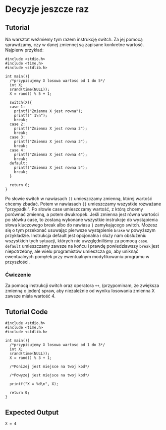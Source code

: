 Decyzje jeszcze raz
==================

Tutorial
--------
Na warsztat weźmiemy tym razem instrukcję switch. Za jej pomocą sprawdzamy, czy w danej zmiennej są zapisane konkretne wartość. Najpierw przykład:
	
	#include <stdio.h>
	#include <time.h>
	#include <stdlib.h>
	
	int main(){
	  /*przypisujemy X losowa wartosc od 1 do 5*/
	  int X;
	  srand(time(NULL));
	  X = rand() % 5 + 1;
	
	  switch(X){
	  case 1:
	    printf("Zmienna X jest rowna");
	    printf(" 1\n");
	    break;
	  case 2:
	    printf("Zmienna X jest rowna 2");
	    break;
	  case 3:
	    printf("Zmienna X jest rowna 3");
	    break;
	  case 4:
	    printf("Zmienna X jest rowna 4");
	    break;
	  default:
	    printf("Zmienna X jest rowna 5");
	    break;
	  }
	  
	  return 0;
	}
	
Po słowie switch w nawiasach `()` umieszczamy zmienną, której wartość chcemy zbadać. Potem w nawiasach `{}` umieszczamy wszystkie rozważane "przypadki". Po słowie case umieszczamy wartość, z którą chcemy porównać zmienną, a potem dwukropek. Jeśli zmienna jest równa wartości po słówku case, to zostaną wykonane wszystkie instrukcje do wystąpienia słowa kluczowego break albo do nawiasu `}` zamykającego switch. Możesz się o tym przekonać usuwając pierwsze wystąpienie `brake` w powyższym przykładzie. Instrukcja default jest opcjonalna i służy nam obsłużeniu wszystkich tych sytuacji, których nie uwzględniliśmy za pomocą `case`. `default` umieszczamy zawsze na końcu i prawdę powiedziawszy `break` jest niepotrzebny, ale wielu programistów umieszcza go, aby uniknąć ewentualnych pomyłek przy ewentualnym modyfikowaniu programu w przyszłości.

### Ćwiczenie

Za pomocą instrukcji switch oraz operatora `++`, (przypominam, że zwiększa zmienną o jeden) spraw, aby niezależnie od wyniku losowania zmienna X zawsze miała wartość 4. 

Tutorial Code
-------------
	#include <stdio.h>
	#include <time.h>
	#include <stdlib.h>	
	
	int main(){
	  /*przypisujemy X losowa wartosc od 1 do 3*/
	  int X;
	  srand(time(NULL));
	  X = rand() % 3 + 1;
	 
	  /*Ponizej jest miejsce na twoj kod*/ 
	
	  /*Powyzej jest miejsce na twoj kod*/
	
	  printf("X = %d\n", X);
	
	  return 0;
	}
Expected Output
---------------
	X = 4